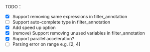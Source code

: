TODO：
- [x] Support removing same expressions in filter_annotation
- [ ] Support auto-complete type in filter_annotation
- [x] Add speed up option
- [x] (remove) Support removing unused variables in filter_annotation
- [x] Support parallel acceleration?
- [ ] Parsing error on range e.g. [2, 4]